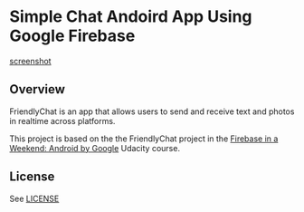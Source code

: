 # Simple Chat Andoird App Using Google Firebase 

[screenshot](screenshot.jpg)

## Overview

FriendlyChat is an app that allows users to send and receive text and photos in realtime across platforms.


This project is based on the the FriendlyChat project in the [Firebase in a Weekend: Android by Google](https://www.udacity.com/course/firebase-in-a-weekend-by-google-android--ud0352) Udacity course.


## License
See [LICENSE](LICENSE)

